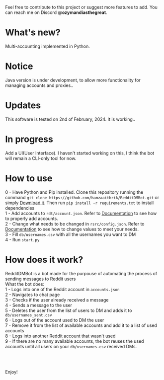 Feel free to contribute to this project or suggest more features to add. You can reach me on Discord @**ozymandiasthegreat**.
# What's new?
Multi-accounting implemented in Python.

# Notice
Java version is under development, to allow more functionality for managing accounts and proxies..

# Updates
This software is tested on 2nd of February, 2024. It is working..<br>

# In progress
Add a UI(User Interface). I haven't started working on this, I think the bot will remain a CLI-only tool for now.

# How to use
0 - Have Python and Pip installed. Clone this repository running the command ```git clone https://github.com/hamzaaitbrik/RedditDMBot.git``` or simply [Download it](https://github.com/hamzaaitbrik/RedditDMBot/archive/refs/heads/main.zip). Then run ```pip install -r requirements.txt``` to install dependencies<br>
1 - Add accounts to ```rdt/account.json```. Refer to [Documentation](https://github.com/hamzaaitbrik/RedditDMBot/blob/main/rdt/README.md) to see how to properly add accounts.<br>
2 - Change what needs to be changed in ```rsrc/config.json```. Refer to [Documentation](https://github.com/hamzaaitbrik/RedditDMBot/blob/main/rsrc/README.md) to see how to change values to meet your needs.<br>
3 - Fill ```db/usernames.csv``` with all the usernames you want to DM<br>
4 - Run ```start.py```

# How does it work?
RedditDMBot is a bot made for the purpouse of automating the process of sending messages to Reddit users<br>
What the bot does:<br>
1 - Logs into one of the Reddit account in ```accounts.json```<br>
2 - Navigates to chat page<br>
3 - Checks if the user already received a message<br>
4 - Sends a message to the user<br>
5 - Deletes the user from the list of users to DM and adds it to ```db/usernames_sent.csv```<br>
6 - Logs out of the account used to DM the user<br>
7 - Remove it from the list of available accounts and add it to a list of used accounts<br>
8 - Logs into another Reddit account that wasn't used<br>
9 - If there are no many available accounts, the bot reuses the used accounts until all users on your ```db/usernames.csv``` received DMs.


<br><br><br>
Enjoy!